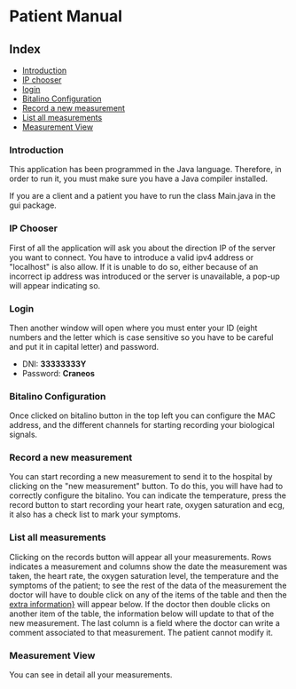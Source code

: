 # Patient Manual

## Index
+ [Introduction](#introduction)
+ [IP chooser](#ip-chooser)
+ [login](#login)
+ [Bitalino Configuration](#bitalino-configuration)
+ [Record a new measurement](#record-a-new-measurement)
+ [List all measurements](#list-all-measurements)
+ [Measurement View](#measurement-view)

### Introduction 

This application has been programmed in the Java language. Therefore, in order to run it, you must make sure you have a Java compiler installed.


If you are a client and a patient you have to run the class Main.java in the gui package. 

### IP Chooser
First of all the application will ask you about the direction IP of the server you want to connect.
You have to introduce a valid ipv4 address or "localhost" is also allow.  If it is unable to do so, either because of an incorrect ip address was
introduced or the server is unavailable, a pop-up will appear indicating so. 

### Login 
Then another window will open where you must enter your ID (eight numbers and the letter which is case sensitive so you have to be careful and put it in capital letter) and password.
* DNI: **33333333Y**
* Password: **Craneos**

### Bitalino Configuration

Once clicked on bitalino button in the top left  you can configure the MAC address, and the different channels for starting recording your  biological signals.

### Record a new measurement

You can start recording a new measurement to send it to the hospital by clicking on the "new measurement" button. To do this, you will have had to correctly configure the bitalino.
You can indicate the temperature, press the record button to start recording your heart rate, oxygen saturation and ecg, it also has a check list to mark your symptoms.


### List all measurements


Clicking on the records button will appear all your measurements. Rows indicates a measurement and columns  show the date the measurement was taken, 
the heart rate, the oxygen saturation level, the temperature and the symptoms of the patient; to see the rest of the 
data of the measurement the doctor will have to double click on any of the items of the table and then the [extra 
information}](#measurement-view) will appear below. If the doctor then double clicks on another item of the table, the 
information below will update to that of the new measurement. The last column is a field where the doctor can write a comment associated to that measurement.
The patient cannot modify it. 

### Measurement View

You can see in detail all your measurements.